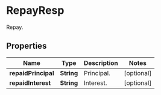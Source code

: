 
# RepayResp

Repay.

## Properties

Name | Type | Description | Notes
------------ | ------------- | ------------- | -------------
**repaidPrincipal** | **String** | Principal. |  [optional]
**repaidInterest** | **String** | Interest. |  [optional]

